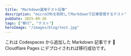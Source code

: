 ```yaml
---
title: "Markdown運用テスト記事"
description: "microCMSを削除してMarkdownで記事管理するテスト"
pubDate: 2025-09-26
tags: ["移行", "テスト"]
heroImage: "/images/blog/test.jpg"
---
```


これは Codespaces から追加した Markdown 記事です 🚀  
Cloudflare Pages にデプロイされれば移行成功です。
